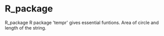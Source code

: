 # R_package
R_package
R package 'tempr' gives essential funtions. Area of circle and length of the string.
